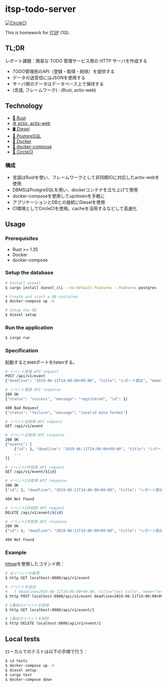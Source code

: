 itsp-todo-server
===

[![CircleCI](https://circleci.com/gh/ArkArk/itsp-todo-server.svg?style=svg)](https://circleci.com/gh/ArkArk/itsp-todo-server)

This is homework for [ITSP](http://www.itpro.titech.ac.jp/) (1Q).

## TL;DR

レポート課題：簡易な TODO 管理サービス用の HTTP サーバを作成する

- TODO管理用のAPI（登録・取得・削除）を提供する
- データの送受信にはJSONを使用する
- サーバ側のデータはデータベース上で保持する
- (言語, フレームワーク) : (Rust, actix-web)

## Technology

-  [:crab: Rust](https://www.rust-lang.org/)
-  [:gear: actix, actix-web](https://actix.rs/)
-  [:oil_drum: Diesel](http://diesel.rs/)
-  [:elephant: PostgreSQL](https://www.postgresql.org/)
-  [:whale: Docker](https://www.docker.com/)
-  [:octopus: docker-compose](https://github.com/docker/compose)
-  [:minidisc: CircleCI](https://circleci.com/)

### 構成

- 言語はRustを使い、フレームワークとして非同期IOに対応したactix-webを使用
- DBMSはPostgreSQLを用い、dockerコンテナを立ち上げて使用
- docker-composeを使用してup/downを手軽に
- アプリケーションとDBとの接続にDieselを使用
- CI環境としてCircleCIを使用。cacheを活用するなどして高速化

## Usage

### Prerequisites

- Rust >= 1.35
- Docker
- docker-compose

### Setup the database

```sh
# Install diesel
$ cargo install diesel_cli --no-default-features --features postgres

# Create and start a DB container
$ docker-compose up -d

# Setup the DB
$ diesel setup
```

### Run the application
```sh
$ cargo run
```

### Specification

起動すると`8080`ポートをlistenする。

```sh
# イベント登録 API request
POST /api/v1/event
{"deadline": "2019-06-11T14:00:00+09:00", "title": "レポート提出", "memo": ""}

# イベント登録 API response
200 OK
{"status": "success", "message": "registered", "id": 1}

400 Bad Request
{"status": "failure", "message": "invalid date format"}
```

```sh
# イベント全取得 API request
GET /api/v1/event

# イベント全取得 API response
200 OK
{"events": [
    {"id": 1, "deadline": "2019-06-11T14:00:00+09:00", "title": "レポート提出", "memo": ""},
    ...
]}
```

```sh
# イベント1件取得 API request
GET /api/v1/event/${id}

# イベント1件取得 API response
200 OK
{"id": 1, "deadline": "2019-06-11T14:00:00+09:00", "title": "レポート提出", "memo": ""}

404 Not Found
```

```sh
# イベント1件削除 API request
DELETE /api/v1/event/${id}

# イベント1件削除 API response
200 OK
{"id": 1, "deadline": "2019-06-11T14:00:00+09:00", "title": "レポート提出", "memo": ""}

404 Not Found
```

### Example

[httpie](https://httpie.org/)を使用したコマンド例：

```sh
# 全イベントの取得
$ http GET localhost:8080/api/v1/event

# イベントを追加
#   { deadline=2019-06-11T14:00:00+09:00, title="test title", memo="test memo" }
$ http POST localhost:8080/api/v1/event deadline=2019-06-11T14:00:00+09:00 title="test title" memo="test memo"

# 1番目のイベントを取得
$ http GET localhost:8080/api/v1/event/1

# 1番目のイベントを削除
$ http DELETE localhost:8080/api/v1/event/1
```

## Local tests

ローカルでのテストは以下の手順で行う：

```sh
$ cd tests
$ docker-compose up -d
$ diesel setup
$ cargo test
$ docker-compose down
```

